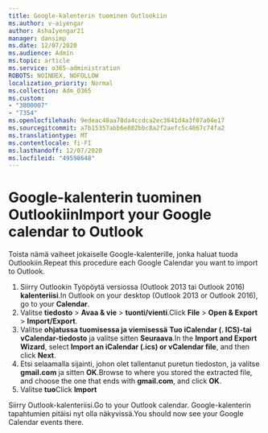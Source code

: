 ```yaml
---
title: Google-kalenterin tuominen Outlookiin
ms.author: v-aiyengar
author: AshaIyengar21
manager: dansimp
ms.date: 12/07/2020
ms.audience: Admin
ms.topic: article
ms.service: o365-administration
ROBOTS: NOINDEX, NOFOLLOW
localization_priority: Normal
ms.collection: Adm_O365
ms.custom:
- "3800007"
- "7354"
ms.openlocfilehash: 9edeac48aa78da4ccdca2ec3641d4a3f07a04e17
ms.sourcegitcommit: a7b15357abb6e802bbc8a2f2aefc5c4867c74fa2
ms.translationtype: MT
ms.contentlocale: fi-FI
ms.lasthandoff: 12/07/2020
ms.locfileid: "49598648"
---
```

# <a name="import-your-google-calendar-to-outlook"></a><span data-ttu-id="d4cfa-102">Google-kalenterin tuominen Outlookiin</span><span class="sxs-lookup"><span data-stu-id="d4cfa-102">Import your Google calendar to Outlook</span></span>

<span data-ttu-id="d4cfa-103">Toista nämä vaiheet jokaiselle Google-kalenterille, jonka haluat tuoda Outlookiin.</span><span class="sxs-lookup"><span data-stu-id="d4cfa-103">Repeat this procedure each Google Calendar you want to import to Outlook.</span></span>

1. <span data-ttu-id="d4cfa-104">Siirry Outlookin Työpöytä versiossa (Outlook 2013 tai Outlook 2016) **kalenteriisi**.</span><span class="sxs-lookup"><span data-stu-id="d4cfa-104">In Outlook on your desktop (Outlook 2013 or Outlook 2016), go to your **Calendar**.</span></span>
1. <span data-ttu-id="d4cfa-105">Valitse **tiedosto**  >  **Avaa & vie**  >  **tuonti/vienti**.</span><span class="sxs-lookup"><span data-stu-id="d4cfa-105">Click **File** > **Open & Export** > **Import/Export**.</span></span>
1. <span data-ttu-id="d4cfa-106">Valitse **ohjatussa tuomisessa ja viemisessä** **Tuo iCalendar (. ICS)-tai vCalendar-tiedosto** ja valitse sitten **Seuraava**.</span><span class="sxs-lookup"><span data-stu-id="d4cfa-106">In the **Import and Export Wizard**, select **Import an iCalendar (.ics) or vCalendar file**, and then click **Next**.</span></span>
1. <span data-ttu-id="d4cfa-107">Etsi selaamalla sijainti, johon olet tallentanut puretun tiedoston, ja valitse **gmail.com** ja sitten **OK**.</span><span class="sxs-lookup"><span data-stu-id="d4cfa-107">Browse to where you stored the extracted file, and choose the one that ends with **gmail.com**, and click **OK**.</span></span>
1. <span data-ttu-id="d4cfa-108">Valitse **tuo**</span><span class="sxs-lookup"><span data-stu-id="d4cfa-108">Click **Import**</span></span>

<span data-ttu-id="d4cfa-109">Siirry Outlook-kalenteriisi.</span><span class="sxs-lookup"><span data-stu-id="d4cfa-109">Go to your Outlook calendar.</span></span> <span data-ttu-id="d4cfa-110">Google-kalenterin tapahtumien pitäisi nyt olla näkyvissä.</span><span class="sxs-lookup"><span data-stu-id="d4cfa-110">You should now see your Google Calendar events there.</span></span>
